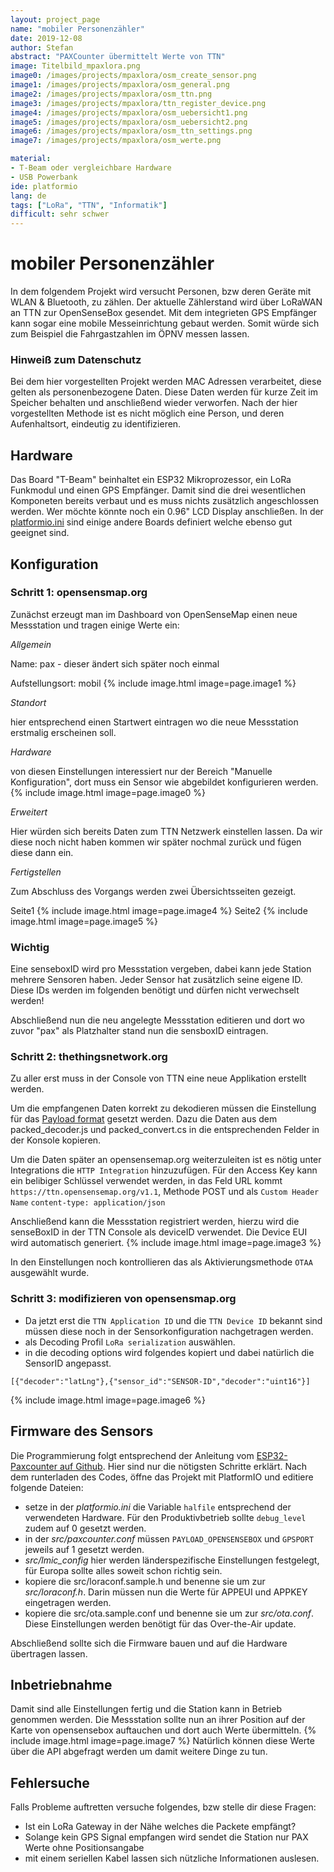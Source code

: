 ```yaml
---
layout: project_page
name: "mobiler Personenzähler"
date: 2019-12-08
author: Stefan
abstract: "PAXCounter übermittelt Werte von TTN"
image: Titelbild_mpaxlora.png
image0: /images/projects/mpaxlora/osm_create_sensor.png
image1: /images/projects/mpaxlora/osm_general.png
image2: /images/projects/mpaxlora/osm_ttn.png
image3: /images/projects/mpaxlora/ttn_register_device.png
image4: /images/projects/mpaxlora/osm_uebersicht1.png
image5: /images/projects/mpaxlora/osm_uebersicht2.png
image6: /images/projects/mpaxlora/osm_ttn_settings.png
image7: /images/projects/mpaxlora/osm_werte.png

material:
- T-Beam oder vergleichbare Hardware
- USB Powerbank
ide: platformio
lang: de
tags: ["LoRa", "TTN", "Informatik"]
difficult: sehr schwer
---
```

# mobiler Personenzähler
In dem folgendem Projekt wird versucht Personen, bzw deren Geräte mit WLAN & Bluetooth, zu zählen.
Der aktuelle Zählerstand wird über LoRaWAN an TTN zur OpenSenseBox gesendet. Mit dem integrieten GPS Empfänger kann sogar eine mobile Messeinrichtung gebaut werden. Somit würde sich zum Beispiel die Fahrgastzahlen im ÖPNV messen lassen.


<div class="panel panel-info">
  <div class="panel-heading">
    <h3 class="panel-title">Hinweiß zum Datenschutz</h3>
  </div>
  <div class="panel-body">
Bei dem hier vorgestellten Projekt werden MAC Adressen verarbeitet, diese gelten als personenbezogene Daten. Diese Daten werden für kurze Zeit im Speicher behalten und anschließend wieder verworfen. Nach der hier vorgestellten Methode ist es nicht möglich eine Person, und deren Aufenhaltsort, eindeutig zu identifizieren.
  </div>
</div>


## Hardware
Das Board "T-Beam" beinhaltet ein ESP32 Mikroprozessor, ein LoRa Funkmodul und einen GPS Empfänger. Damit sind die drei wesentlichen Komponeten bereits verbaut und es muss nichts zusätzlich angeschlossen werden. Wer möchte könnte noch ein 0.96" LCD Display anschließen. 
In der [platformio.ini](https://github.com/cyberman54/ESP32-Paxcounter/blob/master/platformio.ini) sind einige andere Boards definiert welche ebenso gut geeignet sind.

## Konfiguration 

### Schritt 1: opensensmap.org 
Zunächst erzeugt man im Dashboard von OpenSenseMap einen neue Messstation und tragen einige Werte ein:

*Allgemein*

Name: pax - dieser ändert sich später noch einmal

Aufstellungsort: mobil
{% include image.html image=page.image1 %}

*Standort*

hier entsprechend einen Startwert eintragen wo die neue Messstation erstmalig erscheinen soll.

*Hardware*

von diesen Einstellungen interessiert nur der Bereich "Manuelle Konfiguration", dort muss ein Sensor wie abgebildet konfigurieren werden.
{% include image.html image=page.image0 %}

*Erweitert*

Hier würden sich bereits Daten zum TTN Netzwerk einstellen lassen. Da wir diese noch nicht haben kommen wir später nochmal zurück und fügen diese dann ein.

*Fertigstellen*

Zum Abschluss des Vorgangs werden zwei Übersichtsseiten gezeigt.

Seite1
{% include image.html image=page.image4 %}
Seite2
{% include image.html image=page.image5 %}

<div class="panel panel-info">
  <div class="panel-heading">
    <h3 class="panel-title">Wichtig</h3>
  </div>
  <div class="panel-body">
Eine senseboxID wird pro Messstation vergeben, dabei kann jede Station mehrere Sensoren haben. Jeder Sensor hat zusätzlich seine eigene ID.
Diese IDs werden im folgenden benötigt und dürfen nicht verwechselt werden!
  </div>
</div>

Abschließend nun die neu angelegte Messstation editieren und dort wo zuvor "pax" als Platzhalter stand nun die sensboxID eintragen.


### Schritt 2: thethingsnetwork.org

Zu aller erst muss in der Console von TTN eine neue Applikation erstellt werden.

Um die empfangenen Daten korrekt zu dekodieren müssen die Einstellung für das [Payload format](https://github.com/cyberman54/ESP32-Paxcounter#payload-format) gesetzt werden. Dazu die Daten aus dem packed_decoder.js und packed_convert.cs in die entsprechenden Felder in der Konsole kopieren.

Um die Daten später an opensensemap.org weiterzuleiten ist es nötig unter Integrations die `HTTP Integration` hinzuzufügen. Für den Access Key kann ein belibiger Schlüssel verwendet werden, in das Feld URL kommt `https://ttn.opensensemap.org/v1.1`, Methode POST und als `Custom Header Name` `content-type: application/json`

Anschließend kann die Messstation registriert werden, hierzu wird die senseBoxID in der TTN Console als deviceID verwendet. Die Device EUI wird automatisch generiert.
{% include image.html image=page.image3 %}

In den Einstellungen noch kontrollieren das als Aktivierungsmethode `OTAA` ausgewählt wurde.

### Schritt 3: modifizieren von opensensmap.org 
- Da jetzt erst die `TTN Application ID` und die `TTN Device ID` bekannt sind müssen diese noch in der Sensorkonfiguration nachgetragen werden.
- als Decoding Profil `LoRa serialization` auswählen.
- in die decoding options wird folgendes kopiert und dabei natürlich die SensorID angepasst.

`[{"decoder":"latLng"},{"sensor_id":"SENSOR-ID","decoder":"uint16"}]`

{% include image.html image=page.image6 %}

## Firmware des Sensors
Die Programmierung folgt entsprechend der Anleitung vom [ESP32-Paxcounter auf Github](https://github.com/cyberman54/ESP32-Paxcounter#preparing). Hier sind nur die nötigsten Schritte erklärt. Nach dem runterladen des Codes, öffne das Projekt mit PlatformIO und editiere folgende Dateien:
- setze in der *platformio.ini* die Variable `halfile` entsprechend der verwendeten Hardware. Für den Produktivbetrieb sollte `debug_level` zudem auf 0 gesetzt werden. 
- in der *src/paxcounter.conf* müssen `PAYLOAD_OPENSENSEBOX` und `GPSPORT` jeweils auf 1 gesetzt werden.
- *src/lmic_config* hier werden länderspezifische Einstellungen festgelegt, für Europa sollte alles soweit schon richtig sein.
- kopiere die src/loraconf.sample.h und benenne sie um zur *src/loraconf.h*. Darin müssen nun die Werte für APPEUI und APPKEY eingetragen werden.
- kopiere die src/ota.sample.conf und benenne sie um zur *src/ota.conf*. Diese Einstellungen werden benötigt für das Over-the-Air update.

Abschließend sollte sich die Firmware bauen und auf die Hardware übertragen lassen.

## Inbetriebnahme

Damit sind alle Einstellungen fertig und die Station kann in Betrieb genommen werden.
Die Messstation sollte nun an ihrer Position auf der Karte von opensensebox auftauchen und dort auch Werte übermitteln.
{% include image.html image=page.image7 %}
Natürlich können diese Werte über die API abgefragt werden um damit weitere Dinge zu tun.

## Fehlersuche

Falls Probleme auftretten versuche folgendes, bzw stelle dir diese Fragen:
- Ist ein LoRa Gateway in der Nähe welches die Packete empfängt?
- Solange kein GPS Signal empfangen wird sendet die Station nur PAX Werte ohne Positionsangabe
- mit einem seriellen Kabel lassen sich nützliche Informationen auslesen. 
